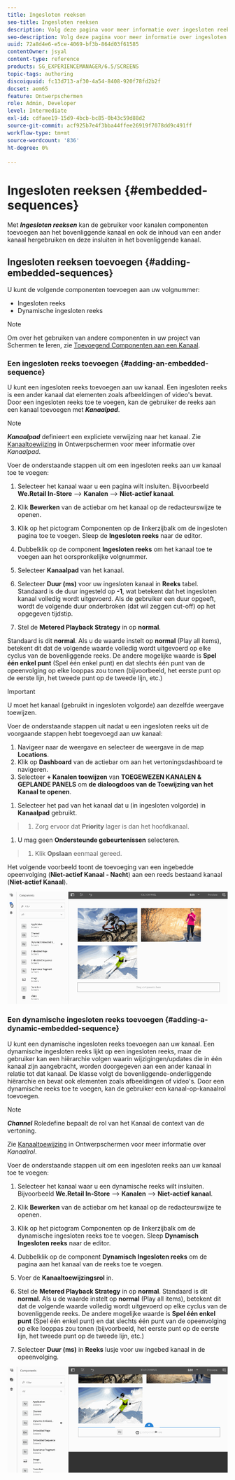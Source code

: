 ```yaml
---
title: Ingesloten reeksen
seo-title: Ingesloten reeksen
description: Volg deze pagina voor meer informatie over ingesloten reeksen voor kanalen waarmee de gebruiker componenten in het bovenliggende kanaal kan toevoegen en ook de inhoud van een ander kanaal kan hergebruiken en in het bovenliggende kanaal kan insluiten.
seo-description: Volg deze pagina voor meer informatie over ingesloten reeksen voor kanalen waarmee de gebruiker componenten in het bovenliggende kanaal kan toevoegen en ook de inhoud van een ander kanaal kan hergebruiken en in het bovenliggende kanaal kan insluiten.
uuid: 72a8d4e6-e5ce-4069-bf3b-864d03f61585
contentOwner: jsyal
content-type: reference
products: SG_EXPERIENCEMANAGER/6.5/SCREENS
topic-tags: authoring
discoiquuid: fc13d713-af30-4a54-8408-920f78fd2b2f
docset: aem65
feature: Ontwerpschermen
role: Admin, Developer
level: Intermediate
exl-id: cdfaee19-15d9-4bcb-bc85-0b43c59d88d2
source-git-commit: acf925b7e4f3bba44ffee26919f7078dd9c491ff
workflow-type: tm+mt
source-wordcount: '836'
ht-degree: 0%

---
```


# Ingesloten reeksen {#embedded-sequences}

Met ***Ingesloten reeksen*** kan de gebruiker voor kanalen componenten toevoegen aan het bovenliggende kanaal en ook de inhoud van een ander kanaal hergebruiken en deze insluiten in het bovenliggende kanaal.

## Ingesloten reeksen toevoegen {#adding-embedded-sequences}

U kunt de volgende componenten toevoegen aan uw volgnummer:

* Ingesloten reeks
* Dynamische ingesloten reeks

>[!NOTE]
>
>Om over het gebruiken van andere componenten in uw project van Schermen te leren, zie [Toevoegend Componenten aan een Kanaal](adding-components-to-a-channel.md).

### Een ingesloten reeks toevoegen {#adding-an-embedded-sequence}

U kunt een ingesloten reeks toevoegen aan uw kanaal. Een ingesloten reeks is een ander kanaal dat elementen zoals afbeeldingen of video&#39;s bevat. Door een ingesloten reeks toe te voegen, kan de gebruiker de reeks aan een kanaal toevoegen met ***Kanaalpad***.

>[!NOTE]
>***Kanaalpad*** definieert een expliciete verwijzing naar het kanaal.
>Zie [Kanaaltoewijzing](channel-assignment.md) in Ontwerpschermen voor meer informatie over *Kanaalpad*.

Voer de onderstaande stappen uit om een ingesloten reeks aan uw kanaal toe te voegen:

1. Selecteer het kanaal waar u een pagina wilt insluiten. Bijvoorbeeld **We.Retail In-Store** —> **Kanalen** —> **Niet-actief kanaal**.

1. Klik **Bewerken** van de actiebar om het kanaal op de redacteurswijze te openen.
1. Klik op het pictogram Componenten op de linkerzijbalk om de ingesloten pagina toe te voegen. Sleep de **Ingesloten reeks** naar de editor.
1. Dubbelklik op de component **Ingesloten reeks** om het kanaal toe te voegen aan het oorspronkelijke volgnummer.
1. Selecteer **Kanaalpad** van het kanaal.
1. Selecteer **Duur (ms)** voor uw ingesloten kanaal in **Reeks** tabel. Standaard is de duur ingesteld op **-1**, wat betekent dat het ingesloten kanaal volledig wordt uitgevoerd. Als de gebruiker een duur opgeeft, wordt de volgende duur onderbroken (dat wil zeggen cut-off) op het opgegeven tijdstip.

1. Stel de **Metered Playback Strategy** in op **normal**.

Standaard is dit **normal**. Als u de waarde instelt op **normal** (Play all items), betekent dit dat de volgende waarde volledig wordt uitgevoerd op elke cyclus van de bovenliggende reeks. De andere mogelijke waarde is **Spel één enkel punt** (Spel één enkel punt) en dat slechts één punt van de opeenvolging op elke looppas zou tonen (bijvoorbeeld, het eerste punt op de eerste lijn, het tweede punt op de tweede lijn, etc.)

>[!IMPORTANT]
>
>U moet het kanaal (gebruikt in ingesloten volgorde) aan dezelfde weergave toewijzen.
>
>Voer de onderstaande stappen uit nadat u een ingesloten reeks uit de voorgaande stappen hebt toegevoegd aan uw kanaal:
>
>1. Navigeer naar de weergave en selecteer de weergave in de map **Locations**.
>1. Klik op **Dashboard** van de actiebar om aan het vertoningsdashboard te navigeren.
>1. Selecteer **+ Kanalen toewijzen** van **TOEGEWEZEN KANALEN &amp; GEPLANDE PANELS** om **de dialoogdoos van de Toewijzing van het Kanaal te openen**.

   >
   >
1. Selecteer het pad van het kanaal dat u (in ingesloten volgorde) in **Kanaalpad** gebruikt.
>1. Zorg ervoor dat **Priority** lager is dan het hoofdkanaal.

   >
   >
1. U mag geen **Ondersteunde gebeurtenissen** selecteren.
>1. Klik **Opslaan** eenmaal gereed.

>



Het volgende voorbeeld toont de toevoeging van een ingebedde opeenvolging (**Niet-actief Kanaal - Nacht**) aan een reeds bestaand kanaal (**Niet-actief Kanaal**).

![new2](assets/new2.gif)

### Een dynamische ingesloten reeks toevoegen {#adding-a-dynamic-embedded-sequence}

U kunt een dynamische ingesloten reeks toevoegen aan uw kanaal. Een dynamische ingesloten reeks lijkt op een ingesloten reeks, maar de gebruiker kan een hiërarchie volgen waarin wijzigingen/updates die in één kanaal zijn aangebracht, worden doorgegeven aan een ander kanaal in relatie tot dat kanaal. De klasse volgt de bovenliggende-onderliggende hiërarchie en bevat ook elementen zoals afbeeldingen of video&#39;s. Door een dynamische reeks toe te voegen, kan de gebruiker een kanaal-op-kanaalrol toevoegen.

>[!NOTE]
>
>***Channel*** Roledefine bepaalt de rol van het Kanaal de context van de vertoning.
>
>Zie [Kanaaltoewijzing](channel-assignment.md) in Ontwerpschermen voor meer informatie over *Kanaalrol*.

Voer de onderstaande stappen uit om een ingesloten reeks aan uw kanaal toe te voegen:

1. Selecteer het kanaal waar u een dynamische reeks wilt insluiten. Bijvoorbeeld **We.Retail In-Store** —> **Kanalen** —> **Niet-actief kanaal**.

1. Klik **Bewerken** van de actiebar om het kanaal op de redacteurswijze te openen.
1. Klik op het pictogram Componenten op de linkerzijbalk om de dynamische ingesloten reeks toe te voegen. Sleep **Dynamisch** **Ingesloten reeks** naar de editor.

1. Dubbelklik op de component **Dynamisch** **Ingesloten reeks** om de pagina aan het kanaal van de reeks toe te voegen.

1. Voer de **Kanaaltoewijzingsrol** in.
1. Stel de **Metered Playback Strategy** in op **normal**. Standaard is dit **normal**. Als u de waarde instelt op **normal** (Play all items), betekent dit dat de volgende waarde volledig wordt uitgevoerd op elke cyclus van de bovenliggende reeks. De andere mogelijke waarde is **Spel één enkel punt** (Spel één enkel punt) en dat slechts één punt van de opeenvolging op elke looppas zou tonen (bijvoorbeeld, het eerste punt op de eerste lijn, het tweede punt op de tweede lijn, etc.)

1. Selecteer **Duur (ms)** in **Reeks** lusje voor uw ingebed kanaal in de opeenvolging.

![nieuwste](assets/latest.gif)

